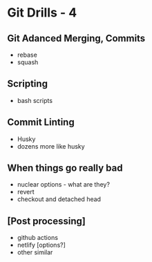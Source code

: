 # Git Drills - 4


## Git Adanced Merging, Commits

- rebase
- squash

## Scripting

- bash scripts

## Commit Linting

- Husky
- dozens more like husky

## When things go really bad

- nuclear options - what are they?
- revert
- checkout and detached head

## [Post processing]

- github actions
- netlify [options?]
- other similar